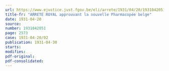 ```yaml
---
url: https://www.ejustice.just.fgov.be/eli/arrete/1931/04/20/1931042051/justel
title-fr: "ARRETE ROYAL approuvant la nouvelle Pharmacopée belge"
date: 1931-04-20
source:
number: 1931042051
page: 2573
case: 1931-04-20/02
publication: 1931-04-30
starts:
modifies:
pdf-original:
pdf-consolidated:
---
```


